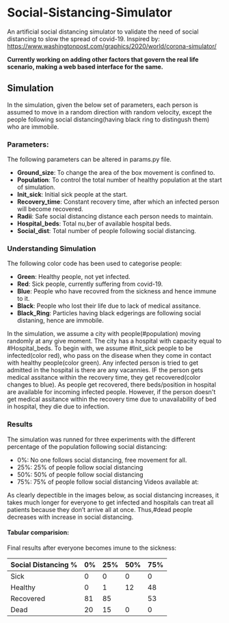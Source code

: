 # Social-Sistancing-Simulator
An artificial social distancing simulator to validate the need of social distancing to slow the spread of covid-19.
Inspired by: https://www.washingtonpost.com/graphics/2020/world/corona-simulator/

__Currently working on adding other factors that govern the real life scenario, making a web based interface for the same.__

## Simulation 
In the simulation, given the below set of parameters, each person is assumed to move in a random direction with random velocity, except the people following social distancing(having black ring to distingush them) who are immobile. 

### Parameters:
The following parameters can be altered in params.py file.
* __Ground_size__: To change the area of the box movement is confined to.
* __Population__: To control the total number of healthy population at the start of simulation.
* __Init_sick__: Initial sick people at the start.
* __Recovery_time__: Constant recovery time, after which an infected person will become recovered.
* __Radii__: Safe social distancing distance each person needs to maintain.
* __Hospital_beds__: Total nu,ber of available hospital beds.
* __Social_dist__: Total number of people following social distancing.

### Understanding Simulation
The following color code has been used to categorise people:
* __Green__: Healthy people, not yet infected.
* __Red__: Sick people, currently suffering from covid-19.
* __Blue__: People who have recovred from the sickness and hence immune to it.
* __Black__: People who lost their life due to lack of medical assitance.
* __Black_Ring__: Particles having black edgerings are following social distaning, hence are immobile.

In the simulation, we assume a city with people(#population) moving randomly at any give moment. The city has a hospital with capacity equal to #Hospital_beds. 
To begin with, we assume #Init_sick people to be infected(color red), who pass on the disease when they come in contact with healthy people(color green). Any infected person is tried to get admitted in the hospital is there are any vacannies. IF the person gets medical assitance within the recovery time, they get recovered(color changes to blue). As people get recovered, there beds/position in hospital are available for incoming infected people.
However, if the person doesn't get medical assitance within the recovery time due to unavailability of bed in hospital, they die due to infection.

### Results
The simulation was runned for three experiments with the different percentage of the population following social distancing:
* 0%: No one follows social distancing, free movement for all.
* 25%: 25% of people follow social distancing
* 50%: 50% of people follow social distancing
* 75%: 75% of people follow social distancing
Videos available at: 

As clearly depectible in the images below, as social distancing increases, it takes much longer for everyone to get infected and hospitals can treat all patients because they don’t arrive all at once. Thus,#dead people decreases with increase in social distancing.


#### Tabular comparision:
Final results after everyone becomes imune to the sickness:

Social Distancing % | 0% | 25% | 50% |75%
------------ | -------------|------------ | -------------|------------ 
Sick | 0 | 0 | 0 | 0 
Healthy | 0 | 1 |12| 48
Recovered| 81 | 85 ||53
Dead | 20 | 15 |0|0


